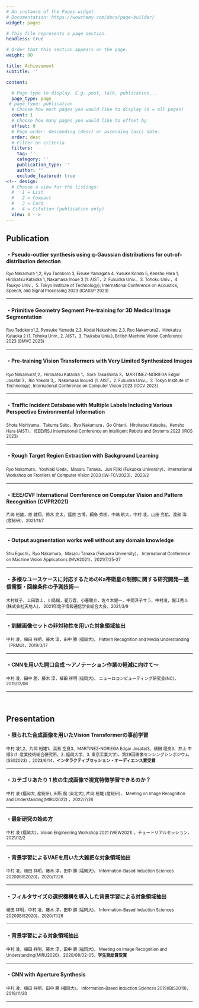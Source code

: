 ```yaml
---
# An instance of the Pages widget.
# Documentation: https://wowchemy.com/docs/page-builder/
widget: pages

# This file represents a page section.
headless: true

# Order that this section appears on the page.
weight: 90

title: Achievement
subtitle: ''

content:

  # Page type to display. E.g. post, talk, publication...
  page_type: page
 # page_type: publication
  # Choose how much pages you would like to display (0 = all pages)
  count: 1
  # Choose how many pages you would like to offset by
  offset: 0
  # Page order: descending (desc) or ascending (asc) date.
  order: desc
  # Filter on criteria
  filters:
    tag: ''
    category: ''
    publication_type: ''
    author: ''
    exclude_featured: true
<!-- design:
  # Choose a view for the listings:
  #   1 = List
  #   2 = Compact
  #   3 = Card
  #   4 = Citation (publication only)
  view: 4 -->
---
```

## Publication
#### ・Pseudo-outlier synthesis using q-Gaussian distributions for out-of-distribution detection
<span style="font-size: 80%">Ryo Nakamura 1,2, Ryu Tadokoro 3, Eisuke Yamagata 4, Yusuke Kondo 5, Kensho Hara 1, Hirokatsu Kataoka 1, Nakamasa Inoue 3 (1. AIST，2. Fukuoka Univ.，3. Tohoku Univ.，4. Toukyo Univ.，5.  Tokyo Institute of Technology), International Conference on Acoustics, Speech, and Signal Processing 2023 (ICASSP 2023) </span>

---  
#### ・Primitive Geometry Segment Pre-training for 3D Medical Image Segmentation
<span style="font-size: 80%">Ryu Tadokoro1,2, Ryosuke Yamada 2,3, Kodai Nakashima 2,3, Ryo Nakamura2，Hirokatsu Kataoka 2 (1. Tohoku Univ., 2. AIST，3. Tsukuba Univ.), British Machine Vision Conference 2023 (BMVC 2023) </span>

---  
#### ・Pre-training Vision Transformers with Very Limited Synthesized Images
<span style="font-size: 80%">Ryo Nakamura1,2，Hirokatsu Kataoka 1，Sora Takashima 3，MARTINEZ-NORIEGA Edgar Josafat 3，Rio Yokota 3,，Nakamasa Inoue3 (1. AIST，2. Fukuoka Univ.，3.  Tokyo Institute of Technology), International Conference on Computer Vision 2023 (ICCV 2023)</span>

---  
#### ・Traffic Incident Database with Multiple Labels Including Various Perspective Environmental Information
<span style="font-size: 80%">Shota Nishiyama，Takuma Saito，Ryo Nakamura，Go Ohtani，Hirokatsu Kataoka，Kensho Hara (AIST)， IEEE/RSJ International Conference on Intelligent Robots and Systems 2023 (IROS 2023)</span>

---  

#### ・Rough Target Region Extraction with Background Learning
<span style="font-size: 80%">Ryo Nakamura，Yoshiaki Ueda，Masaru Tanaka，Jun Fijiki (Fukuoka University)，International Workshop on Frontiers of Computer Vision 2023 (IW-FCV2023)，2023/2</span>

---  

#### ・IEEE/CVF International Comference on Computer Vision and Pattern Recognition (CVPR2021) 
<span style="font-size: 80%">片岡 裕雄，原 健翔，鈴木 亮太，福原 吉博，綱島 秀樹，中嶋 航大，中村 凌，山田 亮佑，渡部 海 (産総研)，2021/11/7</span>

---  

#### ・Output augmentation works well without any domain knowledge
<span style="font-size: 80%">Shu Eguchi，Ryo Nakamura，Masaru Tanaka (Fukuoka University)， International Conference on Machine Vision Applications (MVA2021)，2021/7/25-27</span>

---  

#### ・多様なユースケースに対応するためのKa帯衛星の制御に関する研究開発―通信需要・回線条件の予測技術―
<span style="font-size: 80%"> 木村紋子，上田敦士，川島穣，瞿万霆，小暮駿介，佐々木健一，中間洋子サラ，中村凌，堀江秀斗 (株式会社天地人)， 2021年電子情報通信学会総合大会，2021/3/9</span>

---

#### ・訓練画像セットの非対称性を用いた対象領域抽出
<span style="font-size: 80%">中村 凌，植田 祥明，藤木 淳，田中 勝 (福岡大)， Pattern Recognition and Media Understanding（PRMU），2019/3/17</span>

---

#### ・CNNを用いた開口合成 〜アノテーション作業の軽減に向けて〜
<span style="font-size: 80%">中村 凌，田中 勝，藤木 淳，植田 祥明 (福岡大)， ニューロコンピューティング研究会(NC)，2019/12/06</span>

---

<br />

## Presentation

#### ・限られた合成画像を用いたVision Transformerの事前学習
<span style="font-size: 80%">中村 凌1,2、片岡 裕雄1、高島 空良3、MARTINEZ-NORIEGA Edgar Josafat3、横田 理央3、井上 中順3 (1. 産業技術総合研究所、2. 福岡大学、3. 東京工業大学)，第29回画像センシングシンポジウム(SSII2023) ，2023/6/14，**インタラクティブセッション・オーディエンス賞受賞**</span>

---

#### ・カテゴリあたり 1 枚の生成画像で視覚特徴学習できるのか？
<span style="font-size: 80%">中村 凌 (福岡大, 産総研), 田所 龍 (東北大), 片岡 裕雄 (産総研)， Meeting on Image Recognition and Understanding(MIRU2022) ，2022/7/26</span>

---

#### ・最新研究の始め方
<span style="font-size: 80%">中村 凌 (福岡大)，Vision Engineering Workshop 2021 (ViEW2021) ，チュートリアルセッション，2021/12/2</span>

---

#### ・背景学習によるVAEを用いた大雑把な対象領域抽出
<span style="font-size: 80%">中村 凌，植田 祥明，藤木 淳，田中 勝 (福岡大)， Information-Based Induction Sciences 2020(IBIS2020)，2020/11/26</span>

---

#### ・フィルタサイズの選択機構を導入した背景学習による対象領域抽出
<span style="font-size: 80%">植田 祥明，中村 凌，藤木 淳，田中 勝 (福岡大)， Information-Based Induction Sciences 2020(IBIS2020)，2020/11/26</span>

---

#### ・背景学習による対象領域抽出
<span style="font-size: 80%">中村 凌，植田 祥明，藤木 淳，田中 勝 (福岡大)， Meeting on Image Recognition and Understanding(MIRU2020)，2020/08/02-05，**学生奨励賞受賞**</span>

---

#### ・CNN with Aperture Synthesis
<span style="font-size: 80%">中村 凌，植田 祥明，田中 勝 (福岡大)， Information-Based Induction Sciences 2019(IBIS2019)，2019/11/20</span>

---
